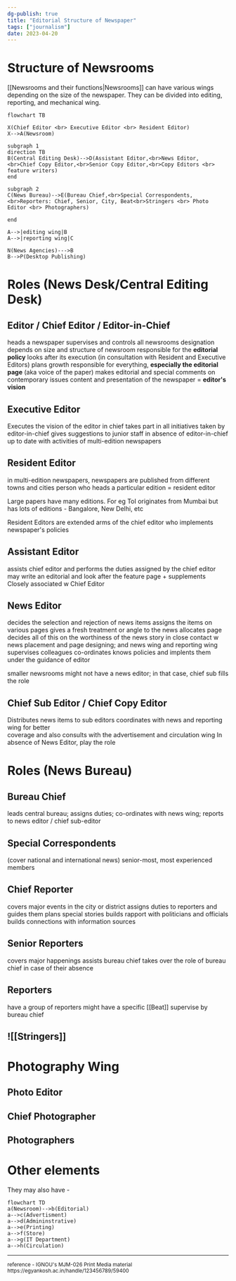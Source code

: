 ```yaml
---
dg-publish: true
title: "Editorial Structure of Newspaper"
tags: ["journalism"]
date: 2023-04-20
---
```


# Structure of Newsrooms 
[[Newsrooms and their functions|Newsrooms]] can have various wings depending on the size of the newspaper. They can be divided into editing, reporting, and mechanical wing.

```mermaid
flowchart TB

X(Chief Editor <br> Executive Editor <br> Resident Editor)
X-->A(Newsroom)

subgraph 1
direction TB
B(Central Editing Desk)-->D(Assistant Editor,<br>News Editor, <br>Chief Copy Editor,<br>Senior Copy Editor,<br>Copy Editors <br> feature writers)
end

subgraph 2
C(News Bureau)-->E(Bureau Chief,<br>Special Correspondents,<br>Reporters: Chief, Senior, City, Beat<br>Stringers <br> Photo Editor <br> Photographers)

end

A-->|editing wing|B
A-->|reporting wing|C

N(News Agencies)--->B
B-->P(Desktop Publishing)

```
# Roles (News Desk/Central Editing Desk)
## Editor / Chief Editor / Editor-in-Chief
heads a newspaper
supervises and controls all newsrooms
designation depends on size and structure of newsroom
responsible for the **editorial policy**
looks after its execution (in consultation with Resident and Executive Editors)
plans growth
responsible for everything, **especially the editorial page** (aka voice of the paper)
makes editorial and special comments on contemporary issues
content and presentation of the newspaper = **editor's vision**

## Executive Editor
Executes the vision of the editor in chief
takes part in all initiatives taken by editor-in-chief 
gives suggestions to junior staff in absence of editor-in-chief
up to date with activities of multi-edition newspapers 

## Resident Editor
in multi-edition newspapers, newspapers are published from different towns and cities 
person who heads a particular edition = resident editor

Large papers have many editions. For eg ToI originates from Mumbai but has lots of editions - Bangalore, New Delhi, etc

Resident Editors are extended arms of the chief editor who implements newspaper's policies


## Assistant Editor
assists chief editor and performs the duties assigned by the chief editor
may write an editorial and look after the feature page + supplements
Closely associated w Chief Editor

## News Editor
decides the selection and rejection of news items
assigns the items on various pages
gives a fresh treatment or angle to the news
allocates page 
decides all of this on the worthiness of the news story
in close contact w news placement and page designing; and news wing and reporting wing
supervises colleagues
co-ordinates 
knows policies and implents them under the guidance of editor

smaller newsrooms might not have a news editor; in that case, chief sub fills the role 

## Chief Sub Editor / Chief Copy Editor
Distributes news items to sub editors 
coordinates with news and reporting wing for better  
coverage and also consults with the advertisement and circulation wing
In absence of News Editor, play the role 




# Roles (News Bureau)
## Bureau Chief 
leads central bureau; 
assigns duties;
co-ordinates with news wing; 
reports to news editor / chief sub-editor

## Special Correspondents 
(cover national and international news)
senior-most, most experienced members

## Chief Reporter 
covers major events in the city or district 
assigns duties to reporters and guides them
plans special stories
builds rapport with politicians and officials
builds connections with information sources

## Senior Reporters
covers major happenings
assists bureau chief
takes over the role of bureau chief in case of their absence 

## Reporters
have a group of reporters 
might have a specific [[Beat]]
supervise by bureau chief 

## ![[Stringers]]
# Photography Wing
## Photo Editor
## Chief Photographer
## Photographers

# Other elements
 They may also have - 
```mermaid
flowchart TD
a(Newsroom)-->b(Editorial)
a-->c(Advertisment)
a-->d(Admininstrative)
a-->e(Printing)
a-->f(Store)
a-->g(IT Department)
a-->h(Circulation)
```

---
<sub>
reference - 
IGNOU's MJM-026 Print Media material
https://egyankosh.ac.in/handle/123456789/59400
</sub>
